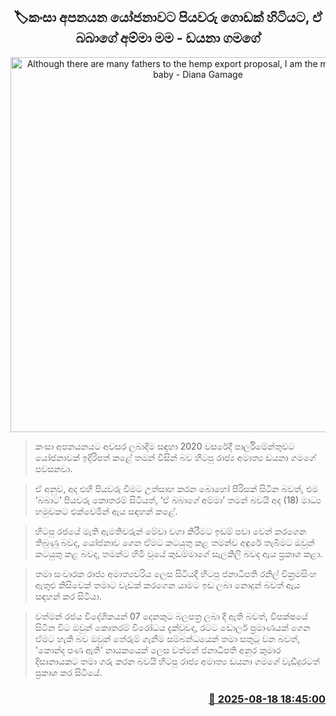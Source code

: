 <p align='center'><b><h2 align='center' title='Although there are many fathers to the hemp export proposal, I am the mother of that baby - Diana Gamage'>🏷කංසා අපනයන යෝජනාවට පියවරු ගොඩක් හිටියට, ඒ බබාගේ අම්මා මම - ඩයනා ගමගේ</h2></b></p>
<p align='center'><img src='https://helakuru.sgp1.cdn.digitaloceanspaces.com/esana/images/lib/dayana-gamage-new-archived.jpg' width='600' alt='Although there are many fathers to the hemp export proposal, I am the mother of that baby - Diana Gamage'></p>

> කංසා අපනයනයට අවසර ලබාදීම සඳහා 2020 වසරේදී පාර්ලිමේන්තුවට යෝජනාවක් ඉදිරිපත් කළේ තමන් විසින් බව හිටපු රාජ්‍ය අමාත්‍ය ඩයනා ගමගේ පවසනවා.

> ඒ අනුව, අද එහි පියවරු වීමට උත්සාහ කරන බොහෝ පිරිසක් සිටින බවත්, එම ‘බබාට’ පියවරු කොතරම් සිටියත්, ‘ඒ බබාගේ අම්මා’ තමන් බවයි අද (18) මාධ්‍ය හමුවකට එක්වෙමින් ඇය සඳහන් කළේ.

> හිටපු රජයේ මැති ඇමතිවරුන් මේවා වගා කිරීමට ඉඩම් පවා වෙන් කරගෙන තිබුණු බවද, යෝජනාව ගෙන ඒමට කටයුතු කළ තමන්ව අඳුරේ තැබීමට ඔවුන් කටයුතු කළ බවද, තමන්ට හිමි වූයේ කුඩම්මාගේ සැලකිලි බවද ඇය ප්‍රකාශ කළා.

> තමා සංචාරක රාජ්‍ය අමාත්‍යවරිය ලෙස සිටියදී හිටපු ජනාධිපති රනිල් වික්‍රමසිංහ ඇතුළු කිසිවෙක් තමාට වැඩක් කරගෙන යාමට ඉඩ ලබා නොදුන් බවත් ඇය සඳහන් කර සිටියා.

> වත්මන් රජය විදේශිකයන් 07 දෙනකුට බලපත්‍ර ලබා දී ඇති බවත්, විපක්ෂයේ සිටින විට ඔවුන් කොතරම් විරෝධය දැක්වුවද, රටට ඩොලර් ප්‍රමාණයක් ගෙන ඒමට හැකි බව ඔවුන් තේරුම් ගැනීම සම්බන්ධයෙන් තමා සතුටු වන බවත්, 'කොන්ද පණ ඇති' නායකයෙක් ලෙස වත්මන් ජනාධිපති අනුර කුමාර දිසානායකට තමා ගරු කරන බවයි හිටපු රාජ්‍ය අමාත්‍ය ඩයනා ගමගේ වැඩිදුරටත් ප්‍රකාශ කර සිටියේ.



<h3 align='right'><a href='https://www.helakuru.lk/esana/p/112787/'>📅 2025-08-18 18:45:00</a></h3>
